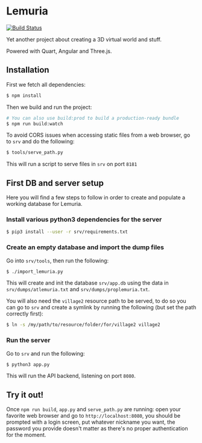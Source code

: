# Lemuria

[![Build Status](https://app.travis-ci.com/7185/lemuria.svg?branch=master)](https://app.travis-ci.com/7185/lemuria)

Yet another project about creating a 3D virtual world and stuff.

Powered with Quart, Angular and Three.js.

## Installation

First we fetch all dependencies:

```bash
$ npm install
```

Then we build and run the project:

```bash
# You can also use build:prod to build a production-ready bundle
$ npm run build:watch
```

To avoid CORS issues when accessing static files from a web browser, go to `srv` and do the following:

```bash
$ tools/serve_path.py
```

This will run a script to serve files in `srv` on port `8181`

## First DB and server setup

Here you will find a few steps to follow in order to create and populate a working database for Lemuria.

### Install various python3 dependencies for the server

```bash
$ pip3 install --user -r srv/requirements.txt
```
### Create an empty database and import the dump files

Go into `srv/tools`, then run the following:

```bash
$ ./import_lemuria.py
```

This will create and init the database `srv/app.db` using the data in `srv/dumps/atlemuria.txt` and `srv/dumps/proplemuria.txt`.

You will also need the `village2` resource path to be served, to do so you can go to `srv`
and create a symlink by running the following (but set the path correctly first):

```bash
$ ln -s /my/path/to/resource/folder/for/village2 village2
```

### Run the server

Go to `srv` and run the following:

```bash
$ python3 app.py
```

This will run the API backend, listening on port `8080`.

## Try it out!

Once `npm run build`, `app.py` and `serve_path.py` are running: open your favorite web browser and go to `http://localhost:8080`,
you should be prompted with a login screen, put whatever nickname you want, the password you provide doesn't matter as
there's no proper authentication for the moment.
